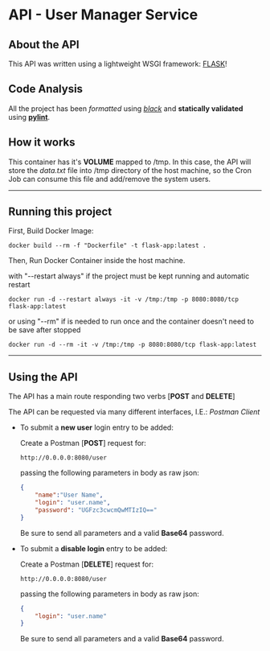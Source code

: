 # API - User Manager Service

## About the API

This API was written using a lightweight WSGI framework: [FLASK](https://www.palletsprojects.com/p/flask/)!

## Code Analysis

All the project has been *formatted* using [_black_](https://black.readthedocs.io/en/stable/) and **statically validated** using [**pylint**](https://www.pylint.org/).

## How it works

This container has it's **VOLUME** mapped to /tmp. In this case, the API will store the _data.txt_ file into /tmp directory of the host machine, so the Cron Job can consume this file and add/remove the system users.

---

## Running this project

First, Build Docker Image:

```terminal
docker build --rm -f "Dockerfile" -t flask-app:latest .
```

Then, Run Docker Container inside the host machine.

with "--restart always" if the project must be kept running and automatic restart

```terminal
docker run -d --restart always -it -v /tmp:/tmp -p 8080:8080/tcp flask-app:latest
```

or using "--rm" if is needed to run once and the container doesn't need to be save after stopped

```terminal
docker run -d --rm -it -v /tmp:/tmp -p 8080:8080/tcp flask-app:latest
```

---

## Using the API

The API has a main route responding two verbs [**POST** and **DELETE**]

The API can be requested via many different interfaces, I.E.: _Postman Client_

* To submit a **new user** login entry to be added:

    Create a Postman [**POST**] request for:

    ```postman
    http://0.0.0.0:8080/user
    ```

    passing the following parameters in body as raw json:

    ```json
    {
        "name":"User Name",
        "login": "user.name",
        "password": "UGFzc3cwcmQwMTIzIQ=="
    }
    ```

    Be sure to send all parameters and a valid **Base64** password.

* To submit a **disable login** entry to be added:

    Create a Postman [**DELETE**] request for:

    ```postman
    http://0.0.0.0:8080/user
    ```

    passing the following parameters in body as raw json:

    ```json
    {
        "login": "user.name"
    }
    ```

    Be sure to send all parameters and a valid **Base64** password.
